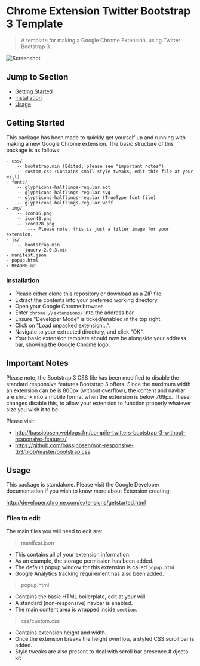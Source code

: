 # Chrome Extension Twitter Bootstrap 3 Template
> A template for making a Google Chrome Extension, using Twitter Bootstrap 3.

![Screenshot](http://i.imgur.com/RK4GhXu.jpg)

## Jump to Section

* [Getting Started](#getting-started)
* [Installation](#installation)
* [Usage](#usage)

## Getting Started

This package has been made to quickly get yourself up and running with making a new Google Chrome extension.  The basic structure of this package is as follows:

    - css/
		-- bootstrap.min (Edited, please see "important notes")
		-- custom.css (Contains small style tweaks, edit this file at your will)
    - fonts/
        -- glyphicons-halflings-regular.eot
        -- glyphicons-halflings-regular.svg
        -- glyphicons-halflings-regular (TrueType font file)
        -- glyphicons-halflings-regular.woff
    - img/
        -- icon16.png
        -- icon48.png
        -- icon128.png
			--- Please note, this is just a filler image for your extension.
	- js/
		-- bootstrap.min
		-- jquery-2.0.3.min
    - manifest.json
	- popup.html
	- README.md
	
### Installation

- Please either clone this repository or download as a ZIP file.
- Extract the contents into your preferred working directory.
- Open your Google Chrome browser.
- Enter `chrome://extensions/` into the address bar.
- Ensure "Developer Mode" is ticked/enabled in the top right.
- Click on "Load unpacked extension...".
- Navigate to your extracted directory, and click "OK".
- Your basic extension template should now be alongside your address bar, showing the Google Chrome logo.

## Important Notes

Please note, the Bootstrap 3 CSS file has been modified to disable the standard responsive features Bootstrap 3 offers.  Since the maximum width an extension can be is 800px (without overflow), the content and navbar are shrunk into a mobile format when the extension is below 769px.  These changes disable this, to allow your extension to function properly whatever size you wish it to be.

Please visit:

- http://bassjobsen.weblogs.fm/compile-twitters-bootstrap-3-without-responsive-features/
- https://github.com/bassjobsen/non-responsive-tb3/blob/master/bootstrap.css

## Usage

This package is standalone.  Please visit the Google Developer documentation if you wish to know more about Extension creating:

http://developer.chrome.com/extensions/getstarted.html

### Files to edit

The main files you will need to edit are:

> manifest.json

- This contains all of your extension information.
- As an example, the storage permission has been added.
- The default popup window for this extension is called `popup.html`.
- Google Analytics tracking requirement has also been added.

> popup.html

- Contains the basic HTML boilerplate, edit at your will.
- A standard (non-responsive) navbar is enabled.
- The main content area is wrapped inside `section`.

> css/custom.css

- Contains extension height and width.
- Once the extension breaks the height overflow, a styled CSS scroll bar is added.
- Style tweaks are also present to deal with scroll bar presence.# djeeta-kit
